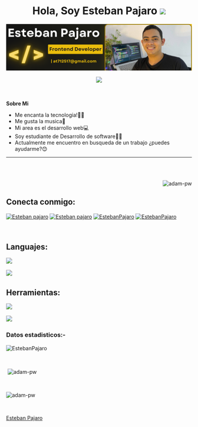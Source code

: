 
<h1 align="center"><b> Hola, Soy Esteban Pajaro </b><img src="https://media.giphy.com/media/hvRJCLFzcasrR4ia7z/giphy.gif" width="40"></h1>

![Imagen de fondo](https://github.com/EstebanPajaroDev/EstebanPajaroDev/blob/Primary/Banner%20para%20Linkedin%20programador%20con%20fotografia%20azul%20y%20blanco.png)
<!--  -->
<p align="center">
  <a href="https://github.com/DenverCoder1/readme-typing-svg"><img src="https://readme-typing-svg.herokuapp.com?font=Time+New+Roman&color=yellow&size=35&center=true&vCenter=true&width=800&height=100&lines=Bienvenido..&hearts;+Welcome!+;I'm+Front-End+Developer;Soy+Desarrollador+Web;Software+development+student;Estudiante+de+Desarrrollo+de+software..<3"></a>
</p>


<br>



	
<picture></picture> **Sobre Mi**


- Me encanta la tecnologia!👨‍💻
- Me gusta la musica🎵
- Mi area es el desarrollo web💻
- Soy estudiante de Desarrollo de software👨‍🎓
- Actualmente me encuentro en busqueda de un trabajo ¿puedes ayudarme?😊
<hr>
<br>



<br>

<p><img align="right" src="https://github.com/Adam-pw/Adam-pw/blob/main/animation_500_kxa883sd.gif" alt="adam-pw" /></p>

<br>

<h2 align="left">Conecta conmigo:</h3>



<p align="left">
	
<a href="https://www.linkedin.com/in/estebanpajaro-/" target="_blank"><img align="center" src="https://skillicons.dev/icons?i=linkedin"
      alt="Esteban pajaro"/></a>
<a href="https://www.facebook.com/EstebanPajar0/" target="_blank"><img align="center" src="https://raw.githubusercontent.com/rahuldkjain/github-profile-readme-generator/master/src/images/icons/Social/facebook.svg"
      alt="Esteban pajaro" width="48"  /></a>
<a href="https://www.instagram.com/esteban_pajaro_/" target="_blank"><img align="center"  src="https://skillicons.dev/icons?i=instagram"
      alt="EstebanPajaro"/></a>
<a href="https://x.com/StebanPajaro" target="_blank"><img align="center"  src="https://skillicons.dev/icons?i=twitter"
      alt="EstebanPajaro"/></a>
</p>

<br>

<h2 align="left"> Languajes:</h3>

<p align="left">
  <a href="https://skillicons.dev">
    <img src="https://skillicons.dev/icons?i=html,css,bootstrap,javascript,nodejs" />
  </a>
</p>
<p align="left">
  <a href="https://skillicons.dev">
    <img src="https://skillicons.dev/icons?i=react,mysql,python,git,sass" />
  </a>
</p>


<h2 align="left"> Herramientas:</h3>

<p align="left">
  <a href="https://skillicons.dev">
    <img src="https://skillicons.dev/icons?i=windows,linux,ubuntu,vscode" />
  </a>
</p>
<p align="left>
  <a href="https://skillicons.dev">
    <img src="https://skillicons.dev/icons?i=notion,bash,visualstudio,photoshop" />
  </a>
</p>


<h3>Datos estadisticos:-</h3>
<p><img align="center"
    src="https://github-readme-stats.vercel.app/api/top-langs?username=EstebanPajaroDev&show_icons=true&locale=en&bg_color=0d1117&text_color=ffffff&layout=compact"
    alt="EstebanPajaro" 
    bg_color=#808080/></p>

<br>

<p>&nbsp;<img align="center" src="https://github-readme-stats.vercel.app/api?username=EstebanPajaroDev&show_icons=true&locale=en&bg_color=0d1117&text_color=ffffff&repo=convoychat"
    alt="adam-pw" /></p>

<br>

<p><img align="center" src="https://github-readme-streak-stats.herokuapp.com/?user=EstebanPajaroDev&theme=dark&background=0d1117&date_format=M%20j%5B%2C%20Y%5D" alt="adam-pw" /></p>
      
<p align="left"> <a href="https://twitter.com/" target="blank"><img
      src="https://img.shields.io/twitter/follow/?logo=twitter&style=for-the-badge" alt="" /></a> </p>

[Esteban Pajaro](https://github.com/EstebanPajaroDev)


